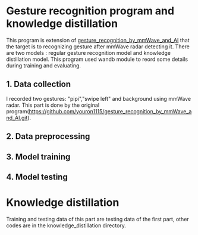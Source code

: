 # Gesture recognition program and knowledge distillation
This program is extension of [gesture_recognition_by_mmWave_and_AI](https://github.com/youron1115/gesture_recognition_by_mmWave_and_AI.git) that the target is to recognizing gesture after mmWave radar detecting it.
There are two models : regular gesture recognition model and knowledge distillation model. 
This program used wandb module to reord some details during training and evaluating.

## 1. Data collection
I recorded two gestures: "pipi","swipe left" and background using mmWave radar. This part is done by the original program(https://github.com/youron1115/gesture_recognition_by_mmWave_and_AI.git).
## 2. Data preprocessing

## 3. Model training

## 4. Model testing

# Knowledge distillation
Training and testing data of this part are testing data of the first part, other codes are in the knowledge_distillation directory.